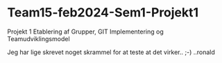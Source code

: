 # Team15-feb2024-Sem1-Projekt1
Projekt 1  Etablering af Grupper, GIT Implementering og Teamudviklingsmodel 

Jeg har lige skrevet noget skrammel for at teste at det virker.. ;-) ..ronald
